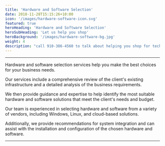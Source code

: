 ```yaml
---
title: 'Hardware and Software Selection'
date: 2018-11-28T15:15:26+10:00
icon: '/images/hardware-software-icon.svg'
featured: true
heroHeading: 'Hardware and Software Selection'
heroSubHeading: 'Let us help you shop'
heroBackground: '/images/hardware-software-bg.jpg'
weight: 4
description: "call 910-386-4560 to talk about helping you shop for technology"
---
```

---
Hardware and software selection services help you make the best choices for your business needs.

Our services include a comprehensive review of the client's existing infrastructure and a detailed analysis of the business requirements.

We then provide guidance and expertise to help identify the most suitable hardware and software solutions that meet the client's needs and budget.

Our team is experienced in selecting hardware and software from a variety of vendors, including Windows, Linux, and cloud-based solutions.

Additionally, we provide recommendations for system integration and can assist with the installation and configuration of the chosen hardware and software.

---
